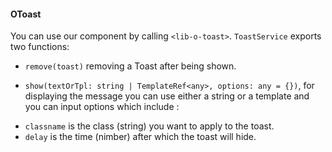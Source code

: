 #### OToast
You can use our component by calling `<lib-o-toast>`.
`ToastService` exports two functions:
* `remove(toast)` removing a Toast after being shown.

* `show(textOrTpl: string | TemplateRef<any>, options: any = {})`, for displaying the message you can use either a string or a template and you can input options which include :
- `classname` is the class (string) you want to apply to the toast.
- `delay` is the time (nimber) after which the toast will hide.
